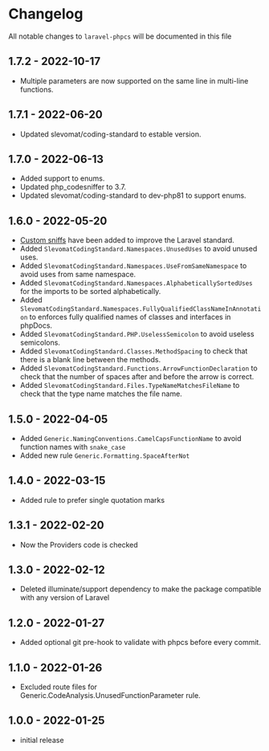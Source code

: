 # Changelog

All notable changes to `laravel-phpcs` will be documented in this file

## 1.7.2 - 2022-10-17
- Multiple parameters are now supported on the same line in multi-line functions.

## 1.7.1 - 2022-06-20
- Updated slevomat/coding-standard to estable version.

## 1.7.0 - 2022-06-13
- Added support to enums.
- Updated php_codesniffer to 3.7.
- Updated slevomat/coding-standard to dev-php81 to support enums.

## 1.6.0 - 2022-05-20

- [Custom sniffs](https://github.com/slevomat/coding-standard) have been added to improve the Laravel standard.
- Added `SlevomatCodingStandard.Namespaces.UnusedUses` to avoid unused uses.
- Added `SlevomatCodingStandard.Namespaces.UseFromSameNamespace` to avoid uses from same namespace.
- Added `SlevomatCodingStandard.Namespaces.AlphabeticallySortedUses` for the imports to be sorted alphabetically.
- Added `SlevomatCodingStandard.Namespaces.FullyQualifiedClassNameInAnnotation` to enforces fully qualified names of classes and interfaces in phpDocs.
- Added `SlevomatCodingStandard.PHP.UselessSemicolon` to avoid useless semicolons.
- Added `SlevomatCodingStandard.Classes.MethodSpacing` to check that there is a blank line between the methods.
- Added `SlevomatCodingStandard.Functions.ArrowFunctionDeclaration` to check that the number of spaces after and before the arrow is correct.
- Added `SlevomatCodingStandard.Files.TypeNameMatchesFileName` to check that the type name matches the file name.

## 1.5.0 - 2022-04-05

- Added `Generic.NamingConventions.CamelCapsFunctionName` to avoid function names with `snake_case`
- Added new rule `Generic.Formatting.SpaceAfterNot`

## 1.4.0 - 2022-03-15

- Added rule to prefer single quotation marks

## 1.3.1 - 2022-02-20

- Now the Providers code is checked

## 1.3.0 - 2022-02-12

- Deleted illuminate/support dependency to make the package compatible with any version of Laravel

## 1.2.0 - 2022-01-27

- Added optional git pre-hook to validate with phpcs before every commit.

## 1.1.0 - 2022-01-26

- Excluded route files for Generic.CodeAnalysis.UnusedFunctionParameter rule.

## 1.0.0 - 2022-01-25

- initial release
